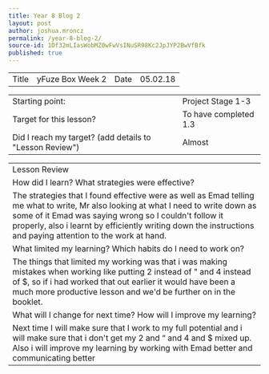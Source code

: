 ```yaml
---
title: Year 8 Blog 2
layout: post
author: joshua.mroncz
permalink: /year-8-blog-2/
source-id: 1Df32mLIasWobMZ0wFwVsINuSR98Kc2JpJYP2BwVfBfk
published: true
---
```

<table>
  <tr>
    <td>Title</td>
    <td>yFuze Box Week 2</td>
    <td>Date</td>
    <td>05.02.18
</td>
  </tr>
</table>


<table>
  <tr>
    <td>Starting point:</td>
    <td>Project Stage 1-3</td>
  </tr>
  <tr>
    <td>Target for this lesson?</td>
    <td>To have completed 1.3</td>
  </tr>
  <tr>
    <td>Did I reach my target? 
(add details to "Lesson Review")</td>
    <td> Almost</td>
  </tr>
</table>


<table>
  <tr>
    <td>Lesson Review</td>
  </tr>
  <tr>
    <td>How did I learn? What strategies were effective? </td>
  </tr>
  <tr>
    <td>The strategies that I found effective were as well as Emad telling me what to write, Mr also looking at what I need to write down as some of it Emad was saying wrong so I couldn't follow it properly, also i learnt by efficiently writing down the instructions and paying attention to the work at hand.</td>
  </tr>
  <tr>
    <td>What limited my learning? Which habits do I need to work on? </td>
  </tr>
  <tr>
    <td>The things that limited my working was that i was making mistakes when working like putting 2 instead of " and 4 instead of $, so if i had worked that out earlier it would have been a much more productive lesson and we'd be further on in the booklet.</td>
  </tr>
  <tr>
    <td>What will I change for next time? How will I improve my learning?</td>
  </tr>
  <tr>
    <td>Next time I will make sure that I  work to my full potential and i will make sure that i don't
 get my 2 and “ and 4 and $ mixed up. Also i will improve my learning by working with Emad better and communicating better</td>
  </tr>
</table>


